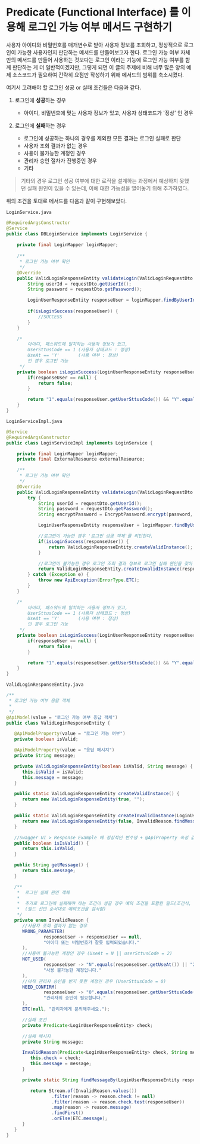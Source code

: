 # Predicate (Functional Interface) 를 이용해 로그인 가능 여부 메서드 구현하기

사용자 아이디와 비밀번호를 매개변수로 받아 사용자 정보를 조회하고, 
정상적으로 로그인이 가능한 사용자인지 판단하는 메서드를 만들어보고자 한다.
로그인 가능 여부 자체만의 메서드를 만들어 사용하는 것보다는 로그인 이라는 기능에 로그인 가능 여부를 함께 판단하는 게 더 일반적이겠지만,
그렇게 되면 이 글의 주제에 비해 너무 많은 양의 예제 소스코드가 필요하여 간략히 요점만 작성하기 위해 메서드의 범위를 축소시켰다.

여기서 고려해야 할 로그인 성공 or 실패 조건들은 다음과 같다.

1. 로그인에 **성공**하는 경우
   - 아이디, 비밀번호에 맞는 사용자 정보가 있고, 사용자 상태코드가 '정상' 인 경우

2. 로그인에 **실패**하는 경우
   - 로그인에 성공하는 하나의 경우를 제외한 모든 결과는 로그인 실패로 판단
   - 사용자 조회 결과가 없는 경우
   - 사용이 불가능한 계정인 경우
   - 관리자 승인 절차가 진행중인 경우
   - 기타

> 기타의 경우 로그인 성공 여부에 대한 로직을 설계하는 과정에서 예상하지 못했던 실패 원인이 있을 수 있는데,
> 이에 대한 가능성을 열어놓기 위해 추가하였다.

위의 조건을 토대로 메서드를 다음과 같이 구현해보았다.

```LoginService.java```

```java
@RequiredArgsConstructor
@Service
public class DBLoginService implements LoginService {
    
    private final LoginMapper loginMapper;
    
    /**
     * 로그인 가능 여부 확인
     */
    @Override
    public ValidLoginResponseEntity validateLogin(ValidLoginRequestDto requestDto) throws ApiException {
        String userId = requestDto.getUserId();
        String password = requestDto.getPassword();

        LoginUserResponseEntity responseUser = loginMapper.findByUserIdAndPassword(userId, password);
        
        if(isLoginSuccess(responseUser)) {
            //SUCCESS
        }
    }

    /*
        아이디, 패스워드에 일치하는 사용자 정보가 있고,
        UserSttusCode == 1 (사용자 상태코드 : 정상)
        UseAt == 'Y'       (사용 여부 : 정상)
        인 경우 로그인 가능
     */
    private boolean isLoginSuccess(LoginUserResponseEntity responseUser) {
        if(responseUser == null) {
            return false;
        }

        return "1".equals(responseUser.getUserSttusCode()) && "Y".equals(responseUser.getUseAt());
    }
}
```

```LoginServiceImpl.java```

```java
@Service
@RequiredArgsConstructor
public class LoginServiceImpl implements LoginService {

    private final LoginMapper loginMapper;
    private final ExternalResource externalResource;

    /**
     * 로그인 가능 여부 확인
     */
    @Override
    public ValidLoginResponseEntity validateLogin(ValidLoginRequestDto requestDto) throws ApiException {
        try {
            String userId = requestDto.getUserId();
            String password = requestDto.getPassword();
            String encryptPassword = EncryptPassword.encrypt(password, userId);

            LoginUserResponseEntity responseUser = loginMapper.findByUserIdAndPassword(userId, encryptPassword);

            //로그인이 가능한 경우 '로그인 성공 객체'를 리턴한다.
            if(isLoginSuccess(responseUser)) {
                return ValidLoginResponseEntity.createValidInstance();
            }

            //로그인이 불가능한 경우 로그인 조회 결과 정보로 로그인 실패 원인을 찾아 '로그인 실패 정보'를 리턴한다.
            return ValidLoginResponseEntity.createInvalidInstance(responseUser);
        } catch (Exception e) {
            throw new ApiException(ErrorType.ETC);
        }
    }

    /*
        아이디, 패스워드에 일치하는 사용자 정보가 있고,
        UserSttusCode == 1 (사용자 상태코드 : 정상)
        UseAt == 'Y'       (사용 여부 : 정상)
        인 경우 로그인 가능
     */
    private boolean isLoginSuccess(LoginUserResponseEntity responseUser) {
        if(responseUser == null) {
            return false;
        }

        return "1".equals(responseUser.getUserSttusCode()) && "Y".equals(responseUser.getUseAt());
    }
}
```

```ValidLoginResponseEntity.java```

```java
/**
 * 로그인 가능 여부 응답 객체
 *
 */
@ApiModel(value = "로그인 가능 여부 응답 객체")
public class ValidLoginResponseEntity {

   @ApiModelProperty(value = "로그인 가능 여부")
   private boolean isValid;

   @ApiModelProperty(value = "응답 메시지")
   private String message;

   private ValidLoginResponseEntity(boolean isValid, String message) {
      this.isValid = isValid;
      this.message = message;
   }

   public static ValidLoginResponseEntity createValidInstance() {
      return new ValidLoginResponseEntity(true, "");
   }

   public static ValidLoginResponseEntity createInvalidInstance(LoginUserResponseEntity responseUser) {
      return new ValidLoginResponseEntity(false, InvalidReason.findMessageBy(responseUser));
   }

   //Swagger UI > Response Example 에 정상적인 변수명 + @ApiProperty 속성 값을 보이게 하려면 Getter 메소드가 필요함
   public boolean isIsValid() {
      return this.isValid;
   }

   public String getMessage() {
      return this.message;
   }

   /**
    *  로그인 실패 원인 객체
    *
    *  추가로 로그인에 실패해야 하는 조건이 생길 경우 예외 조건을 포함한 필드(조건식, 응답메시지)를 작성한다.
    *  (필드 선언 순서대로 예외조건을 검사함)
    */
   private enum InvalidReason {
      //사용자 조회 결과가 없는 경우
      WRONG_PARAMETER(
              responseUser -> responseUser == null,
              "아이디 또는 비밀번호가 잘못 입력되었습니다."
      ),
      //사용이 불가능한 계정인 경우 (UseAt = N || userSttusCode = 2)
      NOT_USED(
              responseUser -> "N".equals(responseUser.getUseAt()) || "2".equals(responseUser.getUserSttusCode()),
              "사용 불가능한 계정입니다."
      ),
      //아직 관리자 승인을 받지 못한 계정인 경우 (UserSttusCode = 0)
      NEED_CONFIRM(
              responseUser -> "0".equals(responseUser.getUserSttusCode()),
              "관리자의 승인이 필요합니다."
      ),
      ETC(null, "관리자에게 문의해주세요.");

      //실패 조건
      private Predicate<LoginUserResponseEntity> check;

      //실패 메시지
      private String message;

      InvalidReason(Predicate<LoginUserResponseEntity> check, String message) {
         this.check = check;
         this.message = message;
      }

      private static String findMessageBy(LoginUserResponseEntity responseUser) {

         return Stream.of(InvalidReason.values())
                 .filter(reason -> reason.check != null)                 //InvalidReason.ETC 제외
                 .filter(reason -> reason.check.test(responseUser))      //실패 원인 찾기
                 .map(reason -> reason.message)                          //원인에 맞는 메시지 조회
                 .findFirst()                                            //메시지 출력
                 .orElse(ETC.message);                                   //원인을 찾지 못한 경우 기타 메시지
      }
   }
}
```